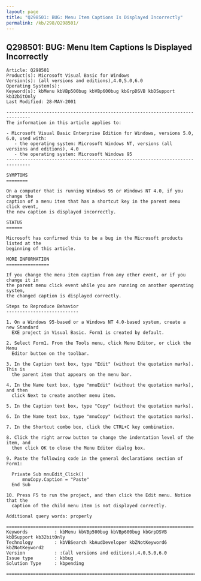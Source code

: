```yaml
---
layout: page
title: "Q298501: BUG: Menu Item Captions Is Displayed Incorrectly"
permalink: /kb/298/Q298501/
---
```


## Q298501: BUG: Menu Item Captions Is Displayed Incorrectly

	Article: Q298501
	Product(s): Microsoft Visual Basic for Windows
	Version(s): (all versions and editions),4.0,5.0,6.0
	Operating System(s): 
	Keyword(s): kbMenu kbVBp500bug kbVBp600bug kbGrpDSVB kbDSupport kb32bitOnly
	Last Modified: 28-MAY-2001
	
	-------------------------------------------------------------------------------
	The information in this article applies to:
	
	- Microsoft Visual Basic Enterprise Edition for Windows, versions 5.0, 6.0, used with:
	   - the operating system: Microsoft Windows NT, versions (all versions and editions), 4.0 
	   - the operating system: Microsoft Windows 95 
	-------------------------------------------------------------------------------
	
	SYMPTOMS
	========
	
	On a computer that is running Windows 95 or Windows NT 4.0, if you change the
	caption of a menu item that has a shortcut key in the parent menu click event,
	the new caption is displayed incorrectly.
	
	STATUS
	======
	
	Microsoft has confirmed this to be a bug in the Microsoft products listed at the
	beginning of this article.
	
	MORE INFORMATION
	================
	
	If you change the menu item caption from any other event, or if you change it in
	the parent menu click event while you are running on another operating system,
	the changed caption is displayed correctly.
	
	Steps to Reproduce Behavior
	---------------------------
	
	1. On a Windows 95-based or a Windows NT 4.0-based system, create a new Standard
	  EXE project in Visual Basic. Form1 is created by default.
	
	2. Select Form1. From the Tools menu, click Menu Editor, or click the Menu
	  Editor button on the toolbar.
	
	3. In the Caption text box, type "Edit" (without the quotation marks). This is
	  the parent item that appears on the menu bar.
	
	4. In the Name text box, type "mnuEdit" (without the quotation marks), and then
	  click Next to create another menu item.
	
	5. In the Caption text box, type "Copy" (without the quotation marks).
	
	6. In the Name text box, type "mnuCopy" (without the quotation marks).
	
	7. In the Shortcut combo box, click the CTRL+C key combination.
	
	8. Click the right arrow button to change the indentation level of the item, and
	  then click OK to close the Menu Editor dialog box.
	
	9. Paste the following code in the general declarations section of Form1:
	
	  Private Sub mnuEdit_Click()
	      mnuCopy.Caption = "Paste"
	  End Sub
	
	10. Press F5 to run the project, and then click the Edit menu. Notice that the
	  caption of the child menu item is not displayed correctly.
	
	Additional query words: properly
	
	======================================================================
	Keywords          : kbMenu kbVBp500bug kbVBp600bug kbGrpDSVB kbDSupport kb32bitOnly 
	Technology        : kbVBSearch kbAudDeveloper kbZNotKeyword6 kbZNotKeyword2
	Version           : :(all versions and editions),4.0,5.0,6.0
	Issue type        : kbbug
	Solution Type     : kbpending
	
	=============================================================================
	
